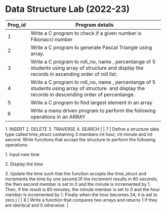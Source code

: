 # Data Structure Lab (2022-23)
| Prog\_id | Program details                                                                                                                                                                                                                                                                                                                                                                                                                                                                                                                                                                                                                |
| -------- | ------------------------------------------------------------------------------------------------------------------------------------------------------------------------------------------------------------------------------------------------------------------------------------------------------------------------------------------------------------------------------------------------------------------------------------------------------------------------------------------------------------------------------------------------------------------------------------------------------------------------------ |
| 1        | Write a C program to check if a given number is Fibonacci number                                                                                                                                                                                                                                                                                                                                                                                                                                                                                                                                                               |
| 2        | Write a C program to generate Pascal Triangle using array.                                                                                                                                                                                                                                                                                                                                                                                                                                                                                                                                                                     |
| 3        | Write a C program to roll\_no, name , percentange of 5 students using array of structure and display the records in ascending order of roll list.                                                                                                                                                                                                                                                                                                                                                                                                                                                                              |
| 4        | Write a C program to roll\_no, name , percentange of 5 students using array of structure  and display the records in descending order of percentange.  |
| 5        | Write a C program to find largest element in an array         |
| 6        | Write a menu driven program to perform the following operations in an ARRAY 
1\. INSERT
2\. DELETE
3\. TRAVERSE 
4\. SEARCH |
| 7        | Define a structure data type called time\_struct containing 3 members int hour, int minute and int second. Write functions that accept the structure to perform the following operations:

1\. Input new time

2\. Display the time

3\. Update the time such that the function accepts the time\_struct and increments the time by one second.(If the increment results in 60 seconds, the then second member is set to 0 and the minute is incremented by 1. Then, if the result is 60 minutes, the minute member is set to 0 and the hour member is incremented by 1. Finally when the hour becomes 24, it is set to zero.) |
| 8        | Write a function that compares two arrays and returns 1 if they are identical and 0 otherwise.                                                                                                                                                                                                                                                                                                                                                                                                                                                                                                                                 |